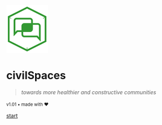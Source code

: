 <!-- _coverpage.md -->

![logo](assets/_media/icon.png)

# civil**Spaces**

> *towards more healthier and constructive communities*

<small>v1.01 • made with ❤️</small>

[start](main.md "Welcome")